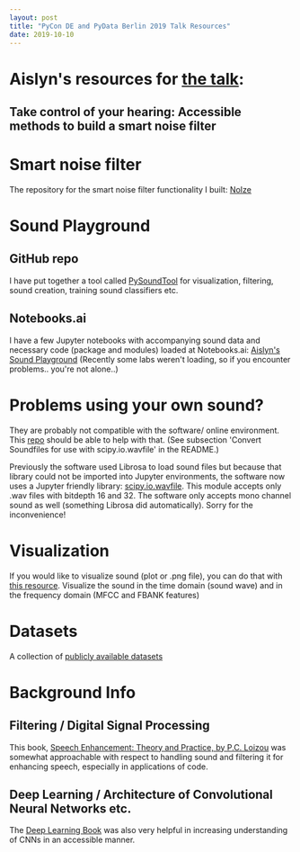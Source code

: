 ```yaml
---
layout: post
title: "PyCon DE and PyData Berlin 2019 Talk Resources"
date: 2019-10-10
---
```


# Aislyn's resources for <a href="https://de.pycon.org/program/pydata-jzw9he-take-control-of-your-hearing-accessible-methods-to-build-a-smart-noise-filter-peggy-sylopp-aislyn-rose/">the talk</a>:

## **Take control of your hearing: Accessible methods to build a smart noise filter**

# Smart noise filter

The repository for the smart noise filter functionality I built: <a href="https://github.com/pgys/NoIze">NoIze</a>

# Sound Playground

## GitHub repo

I have put together a tool called <a href="https://github.com/a-n-rose/Python-Sound-Tool">PySoundTool</a> for visualization, filtering, sound creation, training sound classifiers etc. 

## Notebooks.ai

I have a few Jupyter notebooks with accompanying sound data and necessary code (package and modules) loaded at Notebooks.ai: <a href="https://notebooks.ai/a-n-rose">Aislyn's Sound Playground</a> (Recently some labs weren't loading, so if you encounter problems.. you're not alone..)

# Problems using your own sound?

They are probably not compatible with the software/ online environment. This <a href="https://github.com/a-n-rose/Python-Sound-Tool#convert-soundfiles-for-use-with-scipyiowavfile">repo</a> should be able to help with that. (See subsection 'Convert Soundfiles for use with scipy.io.wavfile' in the README.)

Previously the software used Librosa to load sound files but because that library could not be imported into Jupyter environments, the software now uses a Jupyter friendly library: <a href="https://docs.scipy.org/doc/scipy/reference/generated/scipy.io.wavfile.read.html">scipy.io.wavfile</a>. This module accepts only .wav files with bitdepth 16 and 32. The software only accepts mono channel sound as well (something Librosa did automatically). Sorry for the inconvenience! 

# Visualization

If you would like to visualize sound (plot or .png file), you can do that with <a href="https://github.com/a-n-rose/python-sound-prep#visualizing-sound">this resource</a>. Visualize the sound in the time domain (sound wave) and in the frequency domain (MFCC and FBANK features)

# Datasets

A collection of <a href="https://a-n-rose.github.io/2019/01/06/resources-publicly-available-speech-databases.html">publicly available datasets</a>

# Background Info

## Filtering / Digital Signal Processing

This book, <a href="https://www.crcpress.com/Speech-Enhancement-Theory-and-Practice-Second-Edition/Loizou/p/book/9781138075573">Speech Enhancement: Theory and Practice, by P.C. Loizou</a> was somewhat approachable with respect to handling sound and filtering it for enhancing speech, especially in applications of code.

## Deep Learning / Architecture of Convolutional Neural Networks etc.

The <a href="http://www.deeplearningbook.org/">Deep Learning Book</a> was also very helpful in increasing understanding of CNNs in an accessible manner.
